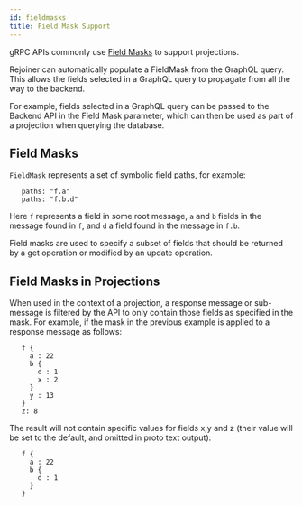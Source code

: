 ```yaml
---
id: fieldmasks
title: Field Mask Support
---
```


gRPC APIs commonly use [Field Masks](https://developers.google.com/protocol-buffers/docs/reference/java/com/google/protobuf/FieldMask)
to support projections.

Rejoiner can automatically populate a FieldMask from the GraphQL query. This
allows the fields selected in a GraphQL query to propagate from all the way to
the backend.

For example, fields selected in a GraphQL query can be passed to the
Backend API in the Field Mask parameter, which can then be used as part of a
projection when querying the database.

## Field Masks

`FieldMask` represents a set of symbolic field paths, for example:
```
   paths: "f.a"
   paths: "f.b.d"
```     

Here `f` represents a field in some root message, `a` and `b`
fields in the message found in `f`, and `d` a field found in the
message in `f.b`.

Field masks are used to specify a subset of fields that should be
returned by a get operation or modified by an update operation.

## Field Masks in Projections
When used in the context of a projection, a response message or
sub-message is filtered by the API to only contain those fields as
specified in the mask. For example, if the mask in the previous
example is applied to a response message as follows:

```
   f {
     a : 22
     b {
       d : 1
       x : 2
     }
     y : 13
   }
   z: 8
```

The result will not contain specific values for fields x,y and z
(their value will be set to the default, and omitted in proto text
output):
```
   f {
     a : 22
     b {
       d : 1
     }
   }
```
